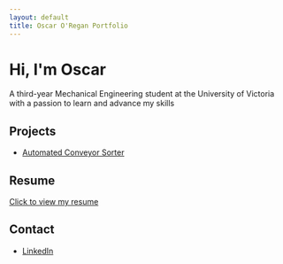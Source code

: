 ```yaml
---
layout: default
title: Oscar O'Regan Portfolio 
---
```


# Hi, I'm Oscar 

A third-year Mechanical Engineering student at the University of Victoria with a passion to learn and advance my skills

## Projects

- [Automated Conveyor Sorter](./conveyor-sorter/)
<!--- [Gearbox Design Project](./gearbox-design/)-->
  
## Resume
[Click to view my resume](./Resume2025.pdf)

## Contact
- [LinkedIn](https://www.linkedin.com/in/oscar-oregan)  
